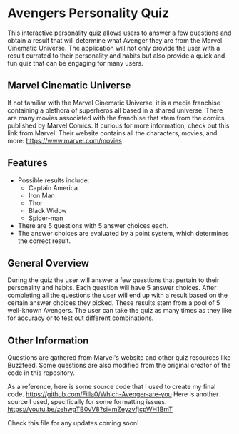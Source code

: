 # Avengers Personality Quiz
This interactive personality quiz allows users to answer a few questions and obtain a result that will determine what Avenger they are from the Marvel Cinematic Universe. The application will not only provide the user with a result currated to their personality and habits but also provide a quick and fun quiz that can be engaging for many users.

Marvel Cinematic Universe
-
If not familiar with the Marvel Cinematic Universe, it is a media franchise containing a plethora of superheros all based in a shared universe. There are many movies associated with the franchise that stem from the comics published by Marvel Comics. 
If curious for more information, check out this link from Marvel. Their website contains all the characters, movies, and more: https://www.marvel.com/movies

Features
- 
- Possible results include:
  - Captain America
  - Iron Man
  - Thor
  - Black Widow
  - Spider-man
- There are 5 questions with 5 answer choices each.
- The answer choices are evaluated by a point system, which determines the correct result.

General Overview
-
During the quiz the user will answer a few questions that pertain to their personality and habits. Each question will have 5 answer choices. After completing all the questions the user will end up with a result based on the certain answer choices they picked. These results stem from a pool of 5 well-known Avengers. The user can take the quiz as many times as they like for accuracy or to test out different combinations.

Other Information
-
Questions are gathered from Marvel's website and other quiz resources like Buzzfeed. Some questions are also modified from the original creator of the code in this repository.

As a reference, here is some source code that I used to create my final code. https://github.com/Filla0/Which-Avenger-are-you
Here is another source I used, specifically for some formatting issues. https://youtu.be/zehwgTB0vV8?si=mZeyzvfjcpWH1BmT


Check this file for any updates coming soon!
